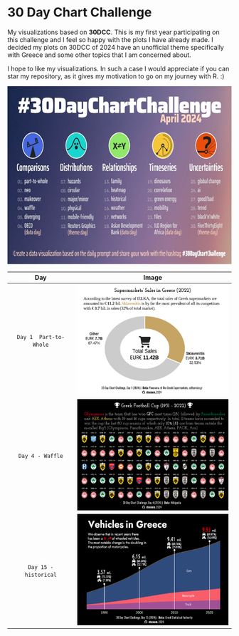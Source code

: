 # 30 Day Chart Challenge

My visualizations based on **30DCC**. This is my first year participating on this challenge and I feel so happy with the plots I have already made. I decided my plots on 30DCC of 2024 have an unofficial theme specifically with Greece and some other topics that I am concerned about.

I hope to like my visualizations. In such a case I would appreciate if you can star my repository, as it gives my motivation to go on my journey with R. :)

<center>
 <img src="www/30DCC2024.jpeg" height="400"> 


| **Day**  | **Image** | 
| :-------------: | :-------------: |
| `Day 1  Part-to-Whole` | <img src="2024/day1/day1-2024-cc.png" height="250">  |
| `Day 4 - Waffle`  | <img src="2024/day4/day4-2024-cc.png" height="250"> |
| `Day 15 - historical` | <img src="2024/day15/day15_dark-2024-cc.png" height="250"> |
</center>
